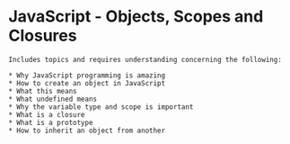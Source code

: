 <h1>JavaScript - Objects, Scopes and Closures</h1>

	Includes topics and requires understanding concerning the following:

	* Why JavaScript programming is amazing
	* How to create an object in JavaScript
	* What this means
	* What undefined means
	* Why the variable type and scope is important
	* What is a closure
	* What is a prototype
	* How to inherit an object from another
